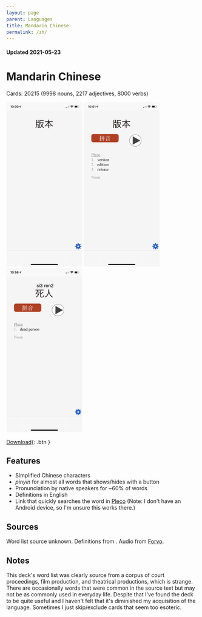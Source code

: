 ```yaml
---
layout: page
parent: Languages
title: Mandarin Chinese
permalink: /zh/
---
```


#### Updated 2021-05-23
# Mandarin Chinese

Cards: 20215 (9998 nouns, 2217 adjectives, 8000 verbs)

<img width="200" src="/assets/IMG_5961.PNG"/>
<img width="200" src="/assets/IMG_5962.PNG"/>
<img width="200" src="/assets/IMG_5966.PNG"/>

[Download](https://proto-cards-site.s3.us-west-2.amazonaws.com/zh-1.0.0.apkg){: .btn }

## Features

* Simplified Chinese characters
* _pinyin_ for almost all words that shows/hides with a button
* Pronunciation by native speakers for ~60% of words
* Definitions in English
* Link that quickly searches the word in [Pleco](https://www.pleco.com/) (Note: I don't have an Android device, so I'm unsure this works there.)

## Sources

Word list source unknown. Definitions from . Audio from [Forvo](https://forvo.com/).

## Notes

This deck's word list was clearly source from a corpus of court proceedings, film production, and theatrical productions, which is strange. There are occasionally words that were common in the source text but may not be as commonly used in everyday life. Despite that I've found the deck to be quite useful and I haven't felt that it's diminished my acquisition of the language. Sometimes I just skip/exclude cards that seem too esoteric.
